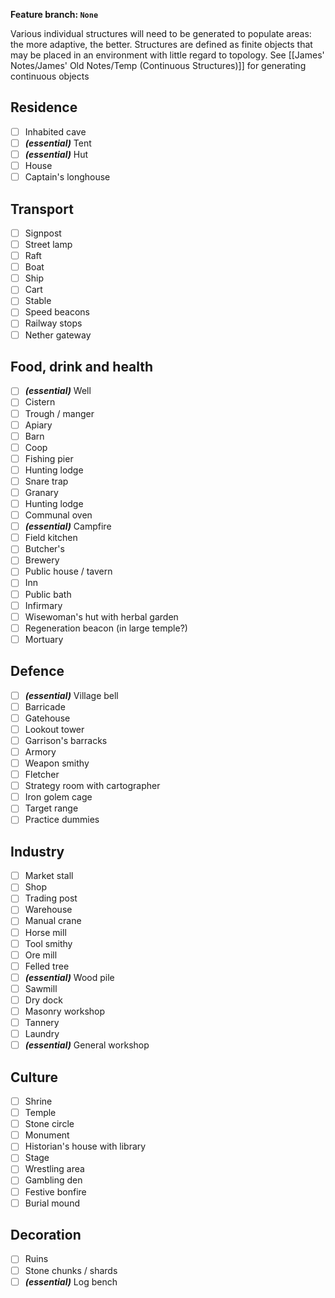 **Feature branch: `None`**

Various individual structures will need to be generated to populate areas: the more adaptive, the better.
Structures are defined as finite objects that may be placed in an environment with little regard to topology.
See [[James' Notes/James' Old Notes/Temp (Continuous Structures)]] for generating continuous objects

## Residence
- [ ] Inhabited cave
- [ ] ***(essential)*** Tent
- [ ] ***(essential)*** Hut
- [ ] House
- [ ] Captain's longhouse

## Transport
- [ ] Signpost
- [ ] Street lamp
- [ ] Raft
- [ ] Boat
- [ ] Ship
- [ ] Cart
- [ ] Stable
- [ ] Speed beacons
- [ ] Railway stops
- [ ] Nether gateway

## Food, drink and health
- [ ] ***(essential)*** Well
- [ ] Cistern
- [ ] Trough / manger
- [ ] Apiary
- [ ] Barn
- [ ] Coop
- [ ] Fishing pier
- [ ] Hunting lodge
- [ ] Snare trap
- [ ] Granary
- [ ] Hunting lodge
- [ ] Communal oven
- [ ] ***(essential)*** Campfire
- [ ] Field kitchen
- [ ] Butcher's
- [ ] Brewery
- [ ] Public house / tavern
- [ ] Inn
- [ ] Public bath
- [ ] Infirmary
- [ ] Wisewoman's hut with herbal garden
- [ ] Regeneration beacon (in large temple?)
- [ ] Mortuary

## Defence
- [ ] ***(essential)*** Village bell
- [ ] Barricade
- [ ] Gatehouse
- [ ] Lookout tower
- [ ] Garrison's barracks
- [ ] Armory
- [ ] Weapon smithy
- [ ] Fletcher
- [ ] Strategy room with cartographer
- [ ] Iron golem cage
- [ ] Target range
- [ ] Practice dummies

## Industry
- [ ] Market stall
- [ ] Shop
- [ ] Trading post
- [ ] Warehouse
- [ ] Manual crane
- [ ] Horse mill
- [ ] Tool smithy
- [ ] Ore mill
- [ ] Felled tree
- [ ] ***(essential)*** Wood pile
- [ ] Sawmill
- [ ] Dry dock
- [ ] Masonry workshop
- [ ] Tannery
- [ ] Laundry
- [ ] ***(essential)*** General workshop

## Culture
- [ ] Shrine
- [ ] Temple
- [ ] Stone circle
- [ ] Monument
- [ ] Historian's house with library
- [ ] Stage
- [ ] Wrestling area
- [ ] Gambling den
- [ ] Festive bonfire
- [ ] Burial mound

## Decoration
- [ ] Ruins
- [ ] Stone chunks / shards
- [ ] ***(essential)*** Log bench